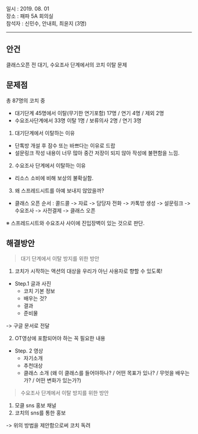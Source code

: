 일시 : 2019. 08. 01  
장소 : 패파 5A 회의실  
참석자 : 신민수, 안내희, 최윤지 (3명)

----------

## 안건  
  
클래스오픈 전 대기, 수요조사 단계에서의 코치 이탈 문제  


## 문제점  

총 87명의 코치 중 
- 대기단계 45명에서 이탈(무기한 연기포함) 17명 / 연기 4명 / 제외 2명
- 수요조사단계에서 33명 이탈 1명 / 보류의사 2명 / 연기 3명 

1. 대기단계에서 이탈하는 이유 
 - 단톡방 개설 후 잠수 또는 바쁘다는 이유로 드랍  
 - 설문링크 작성 내용이 너무 많아 중간 저장이 되지 않아 작성에 불편함을 느낌. 
   
2. 수요조사 단계에서 이탈하는 이유 
 - 리소스 소비에 비해 보상의 불확실함. 
   
3. 왜 스프레드시트를 아예 보내지 않았을까? 
 - 클래스 오픈 순서 : 콜드콜 -> 자료 -> 담당자 전화 -> 카톡방 생성 -> 설문링크 -> 수요조사 -> 사전결제 -> 클래스 오픈 

※ 스프레드시트와 수요조사 사이에 진입장벽이 있는 것으로 판단.  

## 해결방안

>대기 단계에서 이탈 방지를 위한 방안

1. 코치가 시작하는 액션의 대상을 우리가 아닌 사용자로 향할 수 있도록! 

- Step.1 글과 사진  
   - 코치 기본 정보 
   - 배우는 것? 
   - 결과
   - 준비물 

-> 구글 문서로 전달 

2. OT영상에 포함되어야 하는 꼭 필요한 내용 

- Step. 2 영상
   - 자기소개 
   - 추천대상
   - 클래스 소개 (왜 이 클래스를 들어야하나? / 어떤 목표가 있나? / 무엇을 배우는가? / 어떤 변화가 있는가?) 

>수요조사 단계에서 이탈 방지를 위한 방안 

1. 모클 sns 홍보 채널 
2. 코치의 sns를 통한 홍보

-> 위의 방법을 제안함으로써 코치 독려
